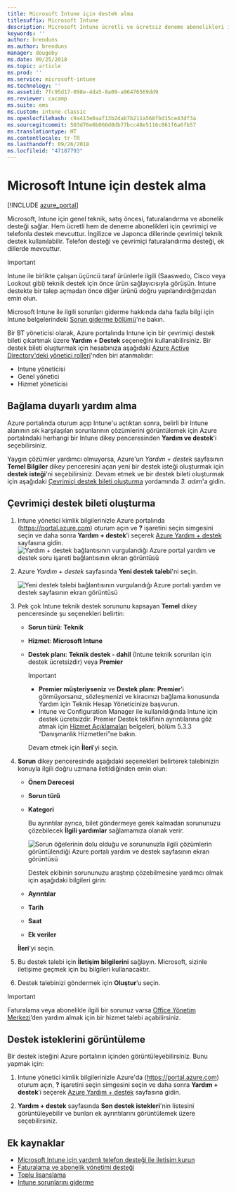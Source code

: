 ```yaml
---
title: Microsoft Intune için destek alma
titlesuffix: Microsoft Intune
description: Microsoft Intune ücretli ve ücretsiz deneme abonelikleri için çevrimiçi destek ve telefon desteği alın.
keywords: ''
author: brenduns
ms.author: brenduns
manager: dougeby
ms.date: 09/25/2018
ms.topic: article
ms.prod: ''
ms.service: microsoft-intune
ms.technology: ''
ms.assetid: 7fc95d17-098e-4da5-8a09-a96476569dd9
ms.reviewer: cacamp
ms.suite: ems
ms.custom: intune-classic
ms.openlocfilehash: c9a413e0aaf13b2dab7b211a568fbd15ce43df3a
ms.sourcegitcommit: 503d76e0b066d0db77bcc48e5116c861f6a6fb57
ms.translationtype: HT
ms.contentlocale: tr-TR
ms.lasthandoff: 09/26/2018
ms.locfileid: "47187793"
---
```

# <a name="how-to-get-support-for-microsoft-intune"></a>Microsoft Intune için destek alma

[!INCLUDE [azure_portal](./includes/note-for-both-portals.md)]

Microsoft, Intune için genel teknik, satış öncesi, faturalandırma ve abonelik desteği sağlar. Hem ücretli hem de deneme abonelikleri için çevrimiçi ve telefonla destek mevcuttur. İngilizce ve Japonca dillerinde çevrimiçi teknik destek kullanılabilir. Telefon desteği ve çevrimiçi faturalandırma desteği, ek dillerde mevcuttur.

>[!IMPORTANT]
> Intune ile birlikte çalışan üçüncü taraf ürünlerle ilgili (Saaswedo, Cisco veya Lookout gibi) teknik destek için önce ürün sağlayıcısıyla görüşün. Intune destekte bir talep açmadan önce diğer ürünü doğru yapılandırdığınızdan emin olun.
> 
> Microsoft Intune ile ilgili sorunları giderme hakkında daha fazla bilgi için Intune belgelerindeki [Sorun giderme bölümü](help-desk-operators.md)'ne bakın.

Bir BT yöneticisi olarak, Azure portalında Intune için bir çevrimiçi destek bileti çıkartmak üzere **Yardım + Destek** seçeneğini kullanabilirsiniz. Bir destek bileti oluşturmak için hesabınıza aşağıdaki [Azure Active Directory'deki yönetici rolleri](https://docs.microsoft.com/azure/active-directory/active-directory-assign-admin-roles-azure-portal)'nden biri atanmalıdır: 

- Intune yöneticisi 
- Genel yönetici 
- Hizmet yöneticisi  


## <a name="get-context-sensitive-help"></a>Bağlama duyarlı yardım alma 
Azure portalında oturum açıp Intune'u açtıktan sonra, belirli bir Intune alanının sık karşılaşılan sorunlarının çözümlerini görüntülemek için Azure portalındaki herhangi bir Intune dikey penceresinden **Yardım ve destek**'i seçebilirsiniz. 

Yaygın çözümler yardımcı olmuyorsa, Azure'un *Yardım + destek* sayfasının **Temel Bilgiler** dikey penceresini açan yeni bir destek isteği oluşturmak için **destek isteği**'ni seçebilirsiniz. Devam etmek ve bir destek bileti oluşturmak için aşağıdaki [Çevrimiçi destek bileti oluşturma](#create-an-online-support-ticket) yordamında *3. adım*'a gidin. 

## <a name="create-an-online-support-ticket"></a>Çevrimiçi destek bileti oluşturma

1. Intune yönetici kimlik bilgilerinizle Azure portalında (<https://portal.azure.com>) oturum açın ve <strong>?</strong> işaretini seçin simgesini seçin ve daha sonra <strong>Yardım + destek</strong>’i seçerek [Azure Yardım + destek](https://ms.portal.azure.com/#blade/Microsoft_Azure_Support/HelpAndSupportBlade/overview) sayfasına gidin.
    ![Yardım + destek bağlantısının vurgulandığı Azure portal yardım ve destek soru işareti bağlantısının ekran görüntüsü](./media/azure-get-support.png)

2. Azure *Yardım _+_ destek* sayfasında **Yeni destek talebi**'ni seçin.

    ![Yeni destek talebi bağlantısının vurgulandığı Azure portalı yardım ve destek sayfasının ekran görüntüsü](./media/azure-support-ticket-link.png)

3. Pek çok Intune teknik destek sorununu kapsayan **Temel** dikey penceresinde şu seçenekleri belirtin:
   - **Sorun türü**: **Teknik**
   - **Hizmet**: **Microsoft Intune**
   - **Destek planı**: **Teknik destek - dahil** (Intune teknik sorunları için destek ücretsizdir) veya **Premier**
    
     >[!IMPORTANT]
     >- **Premier müşteriyseniz** ve **Destek planı: Premier**’i görmüyorsanız, sözleşmenizi ve kiracınızı bağlama konusunda Yardım için Teknik Hesap Yöneticinize başvurun.
     >- Intune ve Configuration Manager ile kullanıldığında Intune için destek ücretsizdir. Premier Destek teklifinin ayrıntılarına göz atmak için [Hizmet Açıklamaları](https://enterprise.microsoft.com/en-us/services/services-list/) belgeleri, bölüm 5.3.3 “Danışmanlık Hizmetleri”ne bakın.

     Devam etmek için **İleri**’yi seçin.

4. **Sorun** dikey penceresinde aşağıdaki seçenekleri belirterek talebinizin konuyla ilgili doğru uzmana iletildiğinden emin olun:

   - **Önem Derecesi**
   - **Sorun türü**
   - **Kategori**

     Bu ayrıntılar ayrıca, bilet göndermeye gerek kalmadan sorununuzu çözebilecek **İlgili yardımlar** sağlamamıza olanak verir.

     ![Sorun öğelerinin dolu olduğu ve sorununuzla ilgili çözümlerin görüntülendiği Azure portalı yardım ve destek sayfasının ekran görüntüsü](./media/support-need-solutions.png)

     Destek ekibinin sorununuzu araştırıp çözebilmesine yardımcı olmak için aşağıdaki bilgileri girin:
    
   - **Ayrıntılar**
   - **Tarih**
   - **Saat**
   - **Ek veriler**

   **İleri**’yi seçin.

5. Bu destek talebi için **İletişim bilgilerini** sağlayın. Microsoft, sizinle iletişime geçmek için bu bilgileri kullanacaktır.
6. Destek talebinizi göndermek için **Oluştur**’u seçin.

>[!IMPORTANT]
>Faturalama veya abonelikle ilgili bir sorunuz varsa [Office Yönetim Merkezi](https://portal.office.com/Support/SupportEntry.aspx)’den yardım almak için bir hizmet talebi açabilirsiniz.

## <a name="view-support-requests"></a>Destek isteklerini görüntüleme
Bir destek isteğini Azure portalının içinden görüntüleyebilirsiniz. Bunu yapmak için:

1. Intune yönetici kimlik bilgilerinizle Azure'da (<https://portal.azure.com>) oturum açın, <strong>?</strong> işaretini seçin simgesini seçin ve daha sonra <strong>Yardım + destek</strong>’i seçerek [Azure Yardım + destek](https://ms.portal.azure.com/#blade/Microsoft_Azure_Support/HelpAndSupportBlade/overview) sayfasına gidin.

2. **Yardım + destek** sayfasında **Son destek istekleri**'nin listesini görüntüleyebilir ve bunları ek ayrıntılarını görüntülemek üzere seçebilirsiniz.

## <a name="additional-resources"></a>Ek kaynaklar
- [Microsoft Intune için yardımlı telefon desteği ile iletişim kurun](phone-support-contact.md)
- [Faturalama ve abonelik yönetimi desteği](https://support.office.com/article/Contact-Office-365-for-business-support-Admin-Help-32a17ca7-6fa0-4870-8a8d-e25ba4ccfd4b)
- [Toplu lisanslama](http://go.microsoft.com/fwlink/p/?LinkID=282015)
- [Intune sorunlarını giderme](help-desk-operators.md)